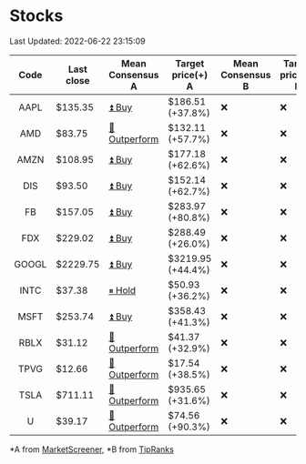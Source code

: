 # Stocks
Last Updated: 2022-06-22 23:15:09

|Code|Last close|Mean Consensus A|Target price(+) A|Mean Consensus B|Target price(+) B|
|:--:|-|-|-|-|-|
|AAPL|$135.35|[⏫ Buy](https://m.marketscreener.com/quote/stock/-4849/)|$186.51 (+37.8%)|❌|❌|
|AMD|$83.75|[🔼 Outperform](https://m.marketscreener.com/quote/stock/-19475876/)|$132.11 (+57.7%)|❌|❌|
|AMZN|$108.95|[⏫ Buy](https://m.marketscreener.com/quote/stock/-12864605/)|$177.18 (+62.6%)|❌|❌|
|DIS|$93.50|[⏫ Buy](https://m.marketscreener.com/quote/stock/-4842/)|$152.14 (+62.7%)|❌|❌|
|FB|$157.05|[⏫ Buy](https://m.marketscreener.com/quote/stock/-10547141/)|$283.97 (+80.8%)|❌|❌|
|FDX|$229.02|[⏫ Buy](https://m.marketscreener.com/quote/stock/-12585/)|$288.49 (+26.0%)|❌|❌|
|GOOGL|$2229.75|[⏫ Buy](https://m.marketscreener.com/quote/stock/-24203373/)|$3219.95 (+44.4%)|❌|❌|
|INTC|$37.38|[⏸ Hold](https://m.marketscreener.com/quote/stock/-4829/)|$50.93 (+36.2%)|❌|❌|
|MSFT|$253.74|[⏫ Buy](https://m.marketscreener.com/quote/stock/-4835/)|$358.43 (+41.3%)|❌|❌|
|RBLX|$31.12|[🔼 Outperform](https://m.marketscreener.com/quote/stock/-117793644/)|$41.37 (+32.9%)|❌|❌|
|TPVG|$12.66|[🔼 Outperform](https://m.marketscreener.com/quote/stock/-15933327/)|$17.54 (+38.5%)|❌|❌|
|TSLA|$711.11|[🔼 Outperform](https://m.marketscreener.com/quote/stock/-6344549/)|$935.65 (+31.6%)|❌|❌|
|U|$39.17|[🔼 Outperform](https://m.marketscreener.com/quote/stock/-112492634/)|$74.56 (+90.3%)|❌|❌|


*A from [MarketScreener](https://www.marketscreener.com), *B from [TipRanks](https://www.tipranks.com)
